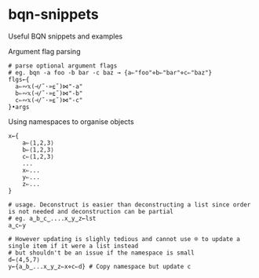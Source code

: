 # bqn-snippets
Useful BQN snippets and examples

Argument flag parsing
```bqn
# parse optional argument flags
# eg. bqn -a foo -b bar -c baz → {a⇐"foo"⋄b⇐"bar"⋄c⇐"baz"}
flgs←{
  a⇐∾𝕩(⊣/˜·»⍷˜)⋈"-a"
  b⇐∾𝕩(⊣/˜·»⍷˜)⋈"-b"
  c⇐∾𝕩(⊣/˜·»⍷˜)⋈"-c"
}•args 
```

Using namespaces to organise objects
```bqn
x←{
    a⇐⟨1,2,3⟩
    b⇐⟨1,2,3⟩
    c⇐⟨1,2,3⟩
    ...
    x⇐...
    y⇐...
    z⇐...
}

# usage. Deconstruct is easier than deconstructing a list since order is not needed and deconstruction can be partial
# eg. a‿b‿c‿....x‿y‿z←lst
a‿c⇐y

# However updating is slighly tedious and cannot use ⌾ to update a single item if it were a list instead
# but shouldn't be an issue if the namespace is small
d←⟨4,5,7⟩
y←{a‿b‿...x‿y‿z⇐x⋄c⇐d} # Copy namespace but update c
```
